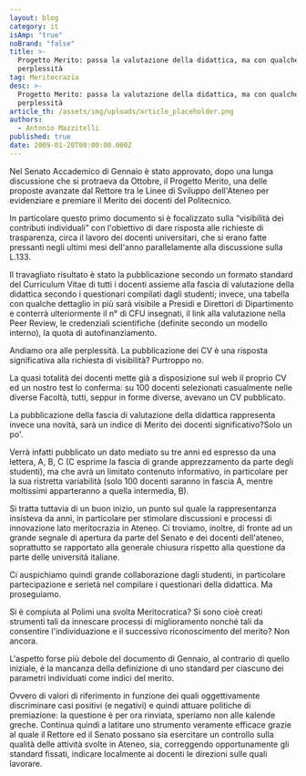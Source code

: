 ```yaml
---
layout: blog
category: it
isAmp: "true"
noBrand: "false"
title: >-
  Progetto Merito: passa la valutazione della didattica, ma con qualche dubbio e
  perplessità
tag: Meritocrazia
desc: >-
  Progetto Merito: passa la valutazione della didattica, ma con qualche dubbio e
  perplessità
article_th: /assets/img/uploads/article_placeholder.png
authors:
  - Antonio Mazzitelli
published: true
date: 2009-01-20T00:00:00.000Z
---
```


Nel Senato Accademico di Gennaio è stato approvato, dopo una lunga discussione che si protraeva da Ottobre, il Progetto Merito, una delle proposte avanzate dal Rettore tra le Linee di Sviluppo dell'Ateneo per evidenziare e premiare il Merito dei docenti del Politecnico.

In particolare questo primo documento si è focalizzato sulla “visibilità dei contributi individuali” con l'obiettivo di dare risposta alle richieste di trasparenza, circa il lavoro dei docenti universitari, che si erano fatte pressanti negli ultimi mesi dell'anno parallelamente alla discussione sulla L.133.

Il travagliato risultato è stato la pubblicazione secondo un formato standard del Curriculum Vitae di tutti i docenti assieme alla fascia di valutazione della didattica secondo i questionari compilati dagli studenti; invece, una tabella con qualche dettaglio in più sarà visibile a Presidi e Direttori di Dipartimento e conterrà ulteriormente il n° di CFU insegnati, il link alla valutazione nella Peer Review, le credenziali scientifiche (definite secondo un modello interno), la quota di autofinanziamento.

Andiamo ora alle perplessità. La pubblicazione dei CV è una risposta significativa alla richiesta di visibilità? Purtroppo no.

La quasi totalità dei docenti mette già a disposizione sul web il proprio CV ed un nostro test lo conferma: su 100 docenti selezionati casualmente nelle diverse Facoltà, tutti, seppur in forme diverse, avevano un CV pubblicato.

La pubblicazione della fascia di valutazione della didattica rappresenta invece una novità, sarà un indice di Merito dei docenti significativo?Solo un po'.

Verrà infatti pubblicato un dato mediato su tre anni ed espresso da una lettera, A, B, C (C esprime la fascia di grande apprezzamento da parte degli studenti), ma che avrà un limitato contenuto informativo, in particolare per la sua ristretta variabilità (solo 100 docenti saranno in fascia A, mentre moltissimi apparteranno a quella intermedia, B).

Si tratta tuttavia di un buon inizio, un punto sul quale la rappresentanza insisteva da anni, in particolare per stimolare discussioni e processi di innovazione lato meritocrazia in Ateneo. Ci troviamo, inoltre, di fronte ad un grande segnale di apertura da parte del Senato e dei docenti dell'ateneo, soprattutto se rapportato alla generale chiusura rispetto alla questione da parte delle università italiane.

Ci auspichiamo quindi grande collaborazione dagli studenti, in particolare partecipazione e serietà nel compilare i questionari della didattica. Ma proseguiamo.

Si è compiuta al Polimi una svolta Meritocratica? Si sono cioè creati strumenti tali da innescare processi di miglioramento nonché tali da consentire l'individuazione e il successivo riconoscimento del merito? Non ancora.

L'aspetto forse più debole del documento di Gennaio, al contrario di quello iniziale, è la mancanza della definizione di uno standard per ciascuno dei parametri individuati come indici del merito.

Ovvero di valori di riferimento in funzione dei quali oggettivamente discriminare casi positivi (e negativi) e quindi attuare politiche di premiazione: la questione è per ora rinviata, speriamo non alle kalende greche. Continua quindi a latitare uno strumento veramente efficace grazie al quale il Rettore ed il Senato possano sia esercitare un controllo sulla qualità delle attività svolte in Ateneo, sia, correggendo opportunamente gli standard fissati, indicare localmente ai docenti le direzioni sulle quali lavorare.
